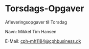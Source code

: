 # Torsdags-Opgaver
Afleveringsopgaver til Torsdag

Navn: Mikkel Tim Hansen

E-Mail: cph-mh1184@cphbusiness.dk

